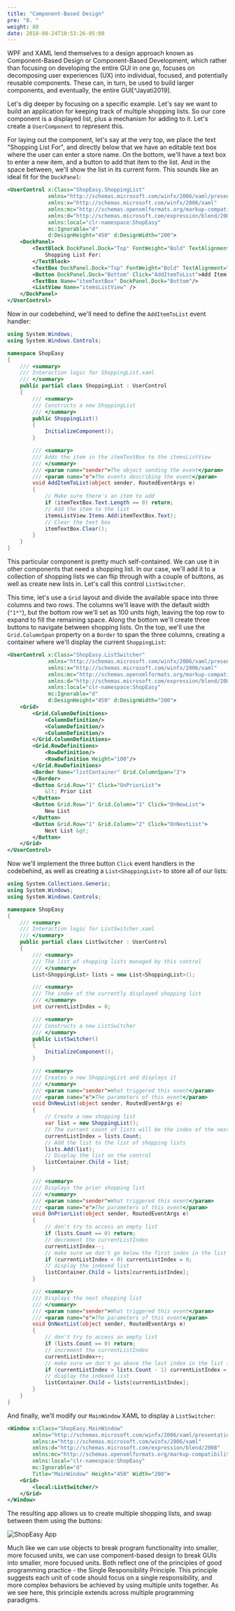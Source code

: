 ```yaml
---
title: "Component-Based Design"
pre: "8. "
weight: 80
date: 2018-08-24T10:53:26-05:00
---
```


WPF and XAML lend themselves to a design approach known as Component-Based Design or Component-Based Development, which rather than focusing on developing the entire GUI in one go, focuses on decomposing user experiences (UX) into individual, focused, and potentially reusable components.  These can, in turn, be used to build larger components, and eventually, the entire GUI[^Jayati2019].

[^Jaytai2019]: Jayati, ["UX Principles for Designing Component Based Systems"](https://opensenselabs.com/blog/articles/uxprinciples-cbs), _opensenselabs.com_, May 30, 2019.

Let's dig deeper by focusing on a specific example.  Let's say we want to build an application for keeping track of multiple shopping lists.  So our core component is a displayed list, plus a mechanism for adding to it. Let's create a `UserComponent` to represent this.

For laying out the component, let's say at the very top, we place the text "Shopping List For", and directly below that we have an editable text box where the user can enter a store name.  On the bottom, we'll have a text box to enter a new item, and a button to add that item to the list.  And in the space between, we'll show the list in its current form.  This sounds like an ideal fit for the `DockPanel`:

```xml
<UserControl x:Class="ShopEasy.ShoppingList"
             xmlns="http://schemas.microsoft.com/winfx/2006/xaml/presentation"
             xmlns:x="http://schemas.microsoft.com/winfx/2006/xaml"
             xmlns:mc="http://schemas.openxmlformats.org/markup-compatibility/2006" 
             xmlns:d="http://schemas.microsoft.com/expression/blend/2008" 
             xmlns:local="clr-namespace:ShopEasy"
             mc:Ignorable="d" 
             d:DesignHeight="450" d:DesignWidth="200">
    <DockPanel>
        <TextBlock DockPanel.Dock="Top" FontWeight="Bold" TextAlignment="Center">
            Shopping List For:
        </TextBlock>
        <TextBox DockPanel.Dock="Top" FontWeight="Bold" TextAlignment="Center" />
        <Button DockPanel.Dock="Bottom" Click="AddItemToList">Add Item To List</Button>
        <TextBox Name="itemTextBox" DockPanel.Dock="Bottom"/>
        <ListView Name="itemsListView" />
    </DockPanel>
</UserControl>
```
Now in our codebehind, we'll need to define the `AddItemToList` event handler:

```csharp
using System.Windows;
using System.Windows.Controls;

namespace ShopEasy
{
    /// <summary>
    /// Interaction logic for ShoppingList.xaml
    /// </summary>
    public partial class ShoppingList : UserControl
    {
        /// <summary>
        /// Constructs a new ShoppingList
        /// </summary>
        public ShoppingList()
        {
            InitializeComponent();
        }

        /// <summary>
        /// Adds the item in the itemTextBox to the itemsListView
        /// </summary>
        /// <param name="sender">The object sending the event</param>
        /// <param name="e">The events describing the event</param>
        void AddItemToList(object sender, RoutedEventArgs e)
        {
            // Make sure there's an item to add
            if (itemTextBox.Text.Length == 0) return;
            // Add the item to the list
            itemsListView.Items.Add(itemTextBox.Text);
            // Clear the text box
            itemTextBox.Clear();
        }
    }
}
```
This particular component is pretty much self-contained.  We can use it in other components that need a shopping list.  In our case, we'll add it to a collection of shopping lists we can flip through with a couple of buttons, as well as create new lists in.  Let's call this control `ListSwitcher`.  

This time, let's use a `Grid` layout and divide the available space into three columns and two rows.  The columns we'll leave with the default width (`"1*"`), but the bottom row we'll set as 100 units high, leaving the top row to expand to fill the remaining space.  Along the bottom we'll create three buttons to navigate between shopping lists.  On the top, we'll use the `Grid.ColumnSpan` property on a `Border` to span the three columns, creating a container where we'll display the current `ShoppingList`:

```xml
<UserControl x:Class="ShopEasy.ListSwitcher"
             xmlns="http://schemas.microsoft.com/winfx/2006/xaml/presentation"
             xmlns:x="http://schemas.microsoft.com/winfx/2006/xaml"
             xmlns:mc="http://schemas.openxmlformats.org/markup-compatibility/2006" 
             xmlns:d="http://schemas.microsoft.com/expression/blend/2008" 
             xmlns:local="clr-namespace:ShopEasy"
             mc:Ignorable="d" 
             d:DesignHeight="450" d:DesignWidth="200">
    <Grid>
        <Grid.ColumnDefinitions>
            <ColumnDefinition/>
            <ColumnDefinition/>
            <ColumnDefinition/>
        </Grid.ColumnDefinitions>
        <Grid.RowDefinitions>
            <RowDefinition/>
            <RowDefinition Height="100"/>
        </Grid.RowDefinitions>
        <Border Name="listContainer" Grid.ColumnSpan="3">
        </Border>
        <Button Grid.Row="1" Click="OnPriorList">
            &lt; Prior List
        </Button>
        <Button Grid.Row="1" Grid.Column="1" Click="OnNewList">
            New List
        </Button>
        <Button Grid.Row="1" Grid.Column="2" Click="OnNextList">
            Next List &gt;
        </Button>
    </Grid>
</UserControl>
```

Now we'll implement the three button `Click` event handlers in the codebehind, as well as creating a `List<ShoppingList>` to store all of our lists:

```csharp
using System.Collections.Generic;
using System.Windows;
using System.Windows.Controls;

namespace ShopEasy
{
    /// <summary>
    /// Interaction logic for ListSwitcher.xaml
    /// </summary>
    public partial class ListSwitcher : UserControl
    {
        /// <summary>
        /// The list of shopping lists managed by this control
        /// </summary>
        List<ShoppingList> lists = new List<ShoppingList>();

        /// <summary>
        /// The index of the currently displayed shopping list
        /// </summary>
        int currentListIndex = 0;

        /// <summary>
        /// Constructs a new ListSwitcher
        /// </summary>
        public ListSwitcher()
        {
            InitializeComponent();
        }

        /// <summary>
        /// Creates a new ShoppingList and displays it
        /// </summary>
        /// <param name="sender">What triggered this event</param>
        /// <param name="e">The parameters of this event</param>
        void OnNewList(object sender, RoutedEventArgs e)
        {
            // Create a new shopping list
            var list = new ShoppingList();
            // The current count of lists will be the index of the next list added
            currentListIndex = lists.Count;
            // Add the list to the list of shopping lists
            lists.Add(list);
            // Display the list on the control
            listContainer.Child = list;
        }

        /// <summary>
        /// Displays the prior shopping list
        /// </summary>
        /// <param name="sender">What triggered this event</param>
        /// <param name="e">The parameters of this event</param>
        void OnPriorList(object sender, RoutedEventArgs e)
        {
            // don't try to access an empty list 
            if (lists.Count == 0) return;
            // decrement the currentListIndex
            currentListIndex--;
            // make sure we don't go below the first index in the list (0)
            if (currentListIndex < 0) currentListIndex = 0;
            // display the indexed list 
            listContainer.Child = lists[currentListIndex];
        }

        /// <summary>
        /// Displays the next shopping list
        /// </summary>
        /// <param name="sender">What triggered this event</param>
        /// <param name="e">The parameters of this event</param>
        void OnNextList(object sender, RoutedEventArgs e)
        {
            // don't try to access an empty list 
            if (lists.Count == 0) return;
            // increment the currentListIndex
            currentListIndex++;
            // make sure we don't go above the last index in the list (Count - 1)
            if (currentListIndex > lists.Count - 1) currentListIndex = lists.Count - 1;
            // display the indexed list 
            listContainer.Child = lists[currentListIndex];
        }
    }
}
```

And finally, we'll modify our `MainWindow` XAML to display a `ListSwitcher`:

```xml
<Window x:Class="ShopEasy.MainWindow"
        xmlns="http://schemas.microsoft.com/winfx/2006/xaml/presentation"
        xmlns:x="http://schemas.microsoft.com/winfx/2006/xaml"
        xmlns:d="http://schemas.microsoft.com/expression/blend/2008"
        xmlns:mc="http://schemas.openxmlformats.org/markup-compatibility/2006"
        xmlns:local="clr-namespace:ShopEasy"
        mc:Ignorable="d"
        Title="MainWindow" Height="450" Width="200">
    <Grid>
        <local:ListSwitcher/>
    </Grid>
</Window>
```

The resulting app allows us to create multiple shopping lists, and swap between them using the buttons:

![ShopEasy App](/images/2.1.8.1.png)

Much like we can use objects to break program functionality into smaller, more focused units, we can use component-based design to break GUIs into smaller, more focused units.  Both reflect one of the principles of good programming practice - the Single Responsibility Principle.  This principle suggests each unit of code should focus on a single responsibility, and more complex behaviors be achieved by using multiple units together.  As we see here, this principle extends across multiple programming paradigms.